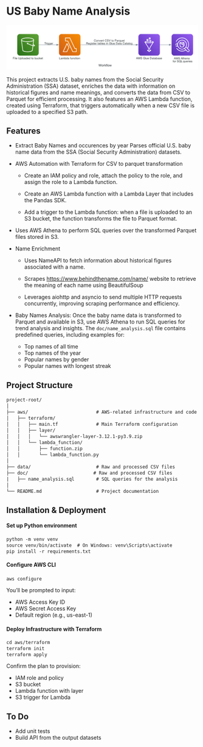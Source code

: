 # US Baby Name Analysis
![](doc/workflow.png)

This project extracts U.S. baby names from the Social Security Administration (SSA) dataset, enriches the data with information on historical figures and name meanings, and converts the data from CSV to Parquet for efficient processing. It also features an AWS Lambda function, created using Terraform, that triggers automatically when a new CSV file is uploaded to a specified S3 path.

## Features
- Extract Baby Names and occurences by year
Parses official U.S. baby name data from the SSA (Social Security Administration) datasets.

- AWS Automation with Terraform for CSV to parquet transformation

    - Create an IAM policy and role, attach the policy to the role, and assign the role to a Lambda function.

    - Create an AWS Lambda function with a Lambda Layer that includes the Pandas SDK.

    - Add a trigger to the Lambda function: when a file is uploaded to an S3 bucket, the function transforms the file to Parquet format.

- Uses AWS Athena to perform SQL queries over the transformed Parquet files stored in S3.

- Name Enrichment

    - Uses NameAPI to fetch information about historical figures associated with a name.

    - Scrapes  https://www.behindthename.com/name/ website to retrieve the meaning of each name using BeautifulSoup

    - Leverages aiohttp and asyncio to send multiple HTTP requests concurrently, improving scraping performance and efficiency.

- Baby Names Analysis:
    Once the baby name data is transformed to Parquet and available in S3, use AWS Athena to run SQL queries for trend analysis and insights. The `doc/name_analysis.sql` file contains predefined queries, including examples for:

    - Top names of all time
    - Top names of the year
    - Popular names by gender
    - Popular names with longest streak

## Project Structure
```
project-root/
│
├── aws/                         # AWS-related infrastructure and code
│   ├── terraform/
│   │   ├── main.tf              # Main Terraform configuration
│   │   ├── layer/
│   │   │   └── awswrangler-layer-3.12.1-py3.9.zip
│   │   └── lambda_function/
│   │       ├── function.zip
│   │       └── lambda_function.py
│
├── data/                        # Raw and processed CSV files
├── doc/                        # Raw and processed CSV files
|   ├── name_analysis.sql        # SQL queries for the analysis
│
└── README.md                    # Project documentation
```

## Installation & Deployment
#### Set up Python environment

```
python -m venv venv
source venv/bin/activate  # On Windows: venv\Scripts\activate
pip install -r requirements.txt
```

####  Configure AWS CLI
```aws configure```

You’ll be prompted to input:
- AWS Access Key ID
- AWS Secret Access Key
- Default region (e.g., us-east-1)
#### Deploy Infrastructure with Terraform

```
cd aws/terraform
terraform init
terraform apply
```
Confirm the plan to provision:
- IAM role and policy
- S3 bucket
- Lambda function with layer
- S3 trigger for Lambda
## To Do
- Add unit tests
- Build API from the output datasets